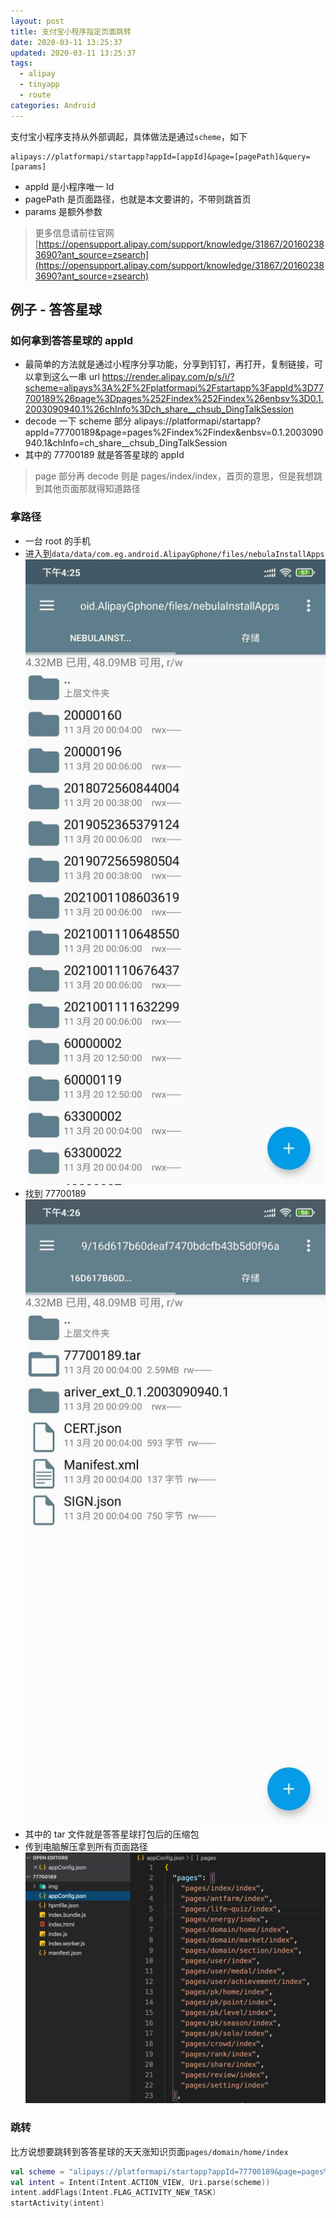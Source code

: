 ```yaml
---
layout: post
title: 支付宝小程序指定页面跳转
date: 2020-03-11 13:25:37
updated: 2020-03-11 13:25:37
tags:
  - alipay
  - tinyapp
  - route
categories: Android
---
```


支付宝小程序支持从外部调起，具体做法是通过`scheme`，如下

```
alipays://platformapi/startapp?appId=[appId]&page=[pagePath]&query=[params]
```

- appId 是小程序唯一 Id
- pagePath 是页面路径，也就是本文要讲的，不带则跳首页
- params 是额外参数

> 更多信息请前往官网
> [https://opensupport.alipay.com/support/knowledge/31867/201602383690?ant_source=zsearch](https://opensupport.alipay.com/support/knowledge/31867/201602383690?ant_source=zsearch)

<!-- More -->

## 例子 - 答答星球

### 如何拿到答答星球的 appId

- 最简单的方法就是通过小程序分享功能，分享到钉钉，再打开，复制链接，可以拿到这么一串 url
  https://render.alipay.com/p/s/i/?scheme=alipays%3A%2F%2Fplatformapi%2Fstartapp%3FappId%3D77700189%26page%3Dpages%252Findex%252Findex%26enbsv%3D0.1.2003090940.1%26chInfo%3Dch_share__chsub_DingTalkSession
- decode 一下 scheme 部分
  alipays://platformapi/startapp?appId=77700189&page=pages%2Findex%2Findex&enbsv=0.1.2003090940.1&chInfo=ch_share\_\_chsub_DingTalkSession
- 其中的 77700189 就是答答星球的 appId

> page 部分再 decode 则是 pages/index/index，首页的意思，但是我想跳到其他页面那就得知道路径

### 拿路径

- 一台 root 的手机
- 进入到`data/data/com.eg.android.AlipayGphone/files/nebulaInstallApps`
  ![](1.jpeg)
- 找到 77700189
  ![](2.jpeg)
- 其中的 tar 文件就是答答星球打包后的压缩包
- 传到电脑解压拿到所有页面路径
  ![](3.jpeg)

### 跳转

比方说想要跳转到答答星球的天天涨知识页面`pages/domain/home/index`

```kotlin
val scheme = "alipays://platformapi/startapp?appId=77700189&page=pages%2Fdomain%2Fhome%2Findex"
val intent = Intent(Intent.ACTION_VIEW, Uri.parse(scheme))
intent.addFlags(Intent.FLAG_ACTIVITY_NEW_TASK)
startActivity(intent)
```

